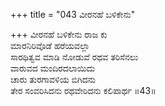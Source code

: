 +++
title = "043 ವೀರನಹೆ ಬಳಿಕೇನು"

+++
ವೀರನಹೆ ಬಳಿಕೇನು ರಾಜ ಕು  
ಮಾರನಿರಿವೊಡೆ ಹರೆಯವಲ್ಲಾ  
ಸಾರಥಿತ್ವವ ಮಾಡಿ ನೋಡುವೆ ರಥವ ತರಿಸೆನಲು  
ವಾರುವದ ಮಂದಿರದಲಾಯಿದು  
ಚಾರು ತುರಗಾವಳಿಯ ಬಿಗಿದನು  
ತೇರ ಸಂವರಿಸಿದನು ರಥವೇರಿದನು ಕಲಿಪಾರ್ಥ     ॥43॥
